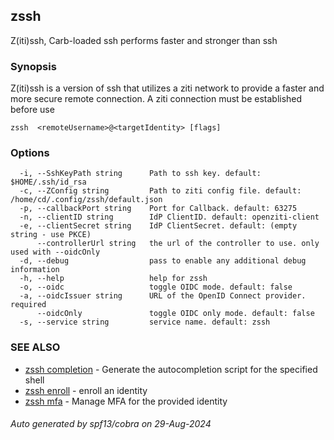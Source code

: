 ## zssh

Z(iti)ssh, Carb-loaded ssh performs faster and stronger than ssh

### Synopsis

Z(iti)ssh is a version of ssh that utilizes a ziti network to provide a faster and more secure remote connection. A ziti connection must be established before use

```
zssh  <remoteUsername>@<targetIdentity> [flags]
```

### Options

```
  -i, --SshKeyPath string      Path to ssh key. default: $HOME/.ssh/id_rsa
  -c, --ZConfig string         Path to ziti config file. default: /home/cd/.config/zssh/default.json
  -p, --callbackPort string    Port for Callback. default: 63275
  -n, --clientID string        IdP ClientID. default: openziti-client
  -e, --clientSecret string    IdP ClientSecret. default: (empty string - use PKCE)
      --controllerUrl string   the url of the controller to use. only used with --oidcOnly
  -d, --debug                  pass to enable any additional debug information
  -h, --help                   help for zssh
  -o, --oidc                   toggle OIDC mode. default: false
  -a, --oidcIssuer string      URL of the OpenID Connect provider. required
      --oidcOnly               toggle OIDC only mode. default: false
  -s, --service string         service name. default: zssh
```

### SEE ALSO

* [zssh completion](completion/completion.md)	 - Generate the autocompletion script for the specified shell
* [zssh enroll](enroll/enroll.md)	 - enroll an identity
* [zssh mfa](mfa/mfa.md)	 - Manage MFA for the provided identity

###### Auto generated by spf13/cobra on 29-Aug-2024
